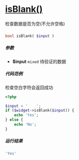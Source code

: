 [isBlank()](http://twinh.github.com/widget/api/isBlank)
=======================================================

检查数据是否为空(不允许空格)

### 
```php
bool isBlank( $input )
```

##### 参数
* **$input** `mixed` 待验证的数据

##### 代码范例
检查空白字符会返回成功
```php
<?php

$input = '    ';
if ($widget->isBlank($input)) {
    echo 'Yes';
} else {
    echo 'No';
}
```
##### 运行结果
```php
'Yes'
```
